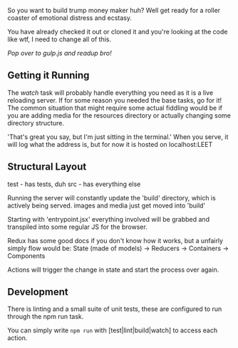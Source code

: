 So you want to build trump money maker huh?
Well get ready for a roller coaster of emotional distress and ecstasy.

You have already checked it out or cloned it and you're looking at the
code like wtf, I need to change all of this.


*Pop over to gulp.js and readup bro!*



## Getting it Running


The *watch* task will probably handle everything you need as it is a live reloading server.
If for some reason you needed the base tasks, go for it!
The common situation that might require some actual fiddling would be if you are adding media for
the resources directory or actually changing some directory structure.


'That's great you say, but I'm just sitting in the terminal.'
When you serve, it will log what the address is, but for now it is hosted on
localhost:LEET

## Structural Layout

test - has tests, duh
src - has everything else

Running the server will constantly update the 'build' directory, which is actively being served.
images and media just get moved into 'build'

Starting with 'entrypoint.jsx' everything involved will be grabbed and transpiled into some regular JS for the browser.


Redux has some good docs if you don't know how it works, but a unfairly simply flow would be:
 State (made of models) -> Reducers -> Containers -> Components

 Actions will trigger the change in state and start the process over again.


## Development

There is linting and a small suite of unit tests, these are configured to run through the npm run task.

You can simply write `npm run` with [test|lint|build|watch] to access each action.

